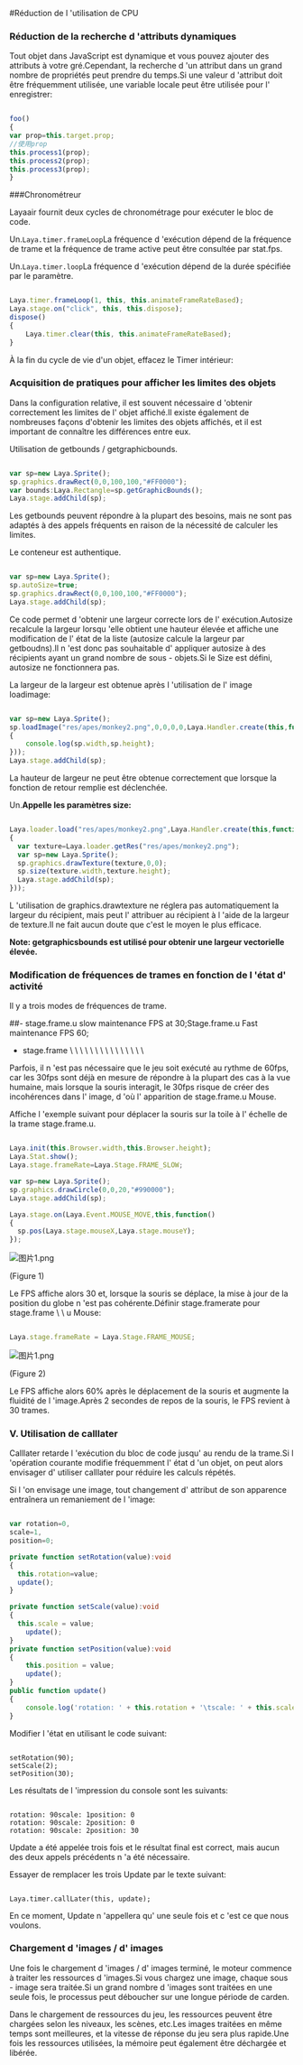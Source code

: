 #Réduction de l 'utilisation de CPU

### **Réduction de la recherche d 'attributs dynamiques**

Tout objet dans JavaScript est dynamique et vous pouvez ajouter des attributs à votre gré.Cependant, la recherche d 'un attribut dans un grand nombre de propriétés peut prendre du temps.Si une valeur d 'attribut doit être fréquemment utilisée, une variable locale peut être utilisée pour l' enregistrer:


```typescript

foo()
{
var prop=this.target.prop;
//使用prop
this.process1(prop);
this.process2(prop);
this.process3(prop);
}
```


###Chronométreur

Layaair fournit deux cycles de chronométrage pour exécuter le bloc de code.

Un.`Laya.timer.frameLoop`La fréquence d 'exécution dépend de la fréquence de trame et la fréquence de trame active peut être consultée par stat.fps.


Un.`Laya.timer.loop`La fréquence d 'exécution dépend de la durée spécifiée par le paramètre.


```typescript

Laya.timer.frameLoop(1, this, this.animateFrameRateBased);
Laya.stage.on("click", this, this.dispose);
dispose() 
{
    Laya.timer.clear(this, this.animateFrameRateBased);
}
```


À la fin du cycle de vie d'un objet, effacez le Timer intérieur:

### **Acquisition de pratiques pour afficher les limites des objets**

Dans la configuration relative, il est souvent nécessaire d 'obtenir correctement les limites de l' objet affiché.Il existe également de nombreuses façons d'obtenir les limites des objets affichés, et il est important de connaître les différences entre eux.

Utilisation de getbounds / getgraphicbounds.


```typescript

var sp=new Laya.Sprite();
sp.graphics.drawRect(0,0,100,100,"#FF0000");
var bounds:Laya.Rectangle=sp.getGraphicBounds();
Laya.stage.addChild(sp);
```


Les getbounds peuvent répondre à la plupart des besoins, mais ne sont pas adaptés à des appels fréquents en raison de la nécessité de calculer les limites.

Le conteneur est authentique.


```typescript

var sp=new Laya.Sprite();
sp.autoSize=true;
sp.graphics.drawRect(0,0,100,100,"#FF0000");
Laya.stage.addChild(sp);
```


Ce code permet d 'obtenir une largeur correcte lors de l' exécution.Autosize recalcule la largeur lorsqu 'elle obtient une hauteur élevée et affiche une modification de l' état de la liste (autosize calcule la largeur par getboudns).Il n 'est donc pas souhaitable d' appliquer autosize à des récipients ayant un grand nombre de sous - objets.Si le Size est défini, autosize ne fonctionnera pas.

La largeur de la largeur est obtenue après l 'utilisation de l' image loadimage:


```typescript

var sp=new Laya.Sprite();
sp.loadImage("res/apes/monkey2.png",0,0,0,0,Laya.Handler.create(this,function()
{
    console.log(sp.width,sp.height);  
}));
Laya.stage.addChild(sp);
```


La hauteur de largeur ne peut être obtenue correctement que lorsque la fonction de retour remplie est déclenchée.

Un.**Appelle les paramètres size:**


```typescript

Laya.loader.load("res/apes/monkey2.png",Laya.Handler.create(this,function()
{
  var texture=Laya.loader.getRes("res/apes/monkey2.png");
  var sp=new Laya.Sprite();
  sp.graphics.drawTexture(texture,0,0);
  sp.size(texture.width,texture.height);
  Laya.stage.addChild(sp);
}));
```


L 'utilisation de graphics.drawtexture ne réglera pas automatiquement la largeur du récipient, mais peut l' attribuer au récipient à l 'aide de la largeur de texture.Il ne fait aucun doute que c'est le moyen le plus efficace.

**Note: getgraphicsbounds est utilisé pour obtenir une largeur vectorielle élevée.**

### **Modification de fréquences de trames en fonction de l 'état d' activité**

Il y a trois modes de fréquences de trame.

##- stage.frame.u slow maintenance FPS at 30;Stage.frame.u Fast maintenance FPS 60;
- stage.frame \ \ \ \ \ \ \ \ \ \ \ \ \ \ \

Parfois, il n 'est pas nécessaire que le jeu soit exécuté au rythme de 60fps, car les 30fps sont déjà en mesure de répondre à la plupart des cas à la vue humaine, mais lorsque la souris interagit, le 30fps risque de créer des incohérences dans l' image, d 'où l' apparition de stage.frame.u Mouse.

Affiche l 'exemple suivant pour déplacer la souris sur la toile à l' échelle de la trame stage.frame.u.


```typescript

Laya.init(this.Browser.width,this.Browser.height);
Laya.Stat.show();
Laya.stage.frameRate=Laya.Stage.FRAME_SLOW;

var sp=new Laya.Sprite();
sp.graphics.drawCircle(0,0,20,"#990000");
Laya.stage.addChild(sp);

Laya.stage.on(Laya.Event.MOUSE_MOVE,this,function()
{
  sp.pos(Laya.stage.mouseX,Laya.stage.mouseY);
});
```


![图片1.png](https://official.layabox.com/laya_data/Chinese/LayaAir_AS3/2D/advanced/PerformanceOptimization/CPU/img/1.png)

(Figure 1)

Le FPS affiche alors 30 et, lorsque la souris se déplace, la mise à jour de la position du globe n 'est pas cohérente.Définir stage.framerate pour stage.frame \ \ u Mouse:


```typescript

Laya.stage.frameRate = Laya.Stage.FRAME_MOUSE;
```


![图片1.png](https://official.layabox.com/laya_data/Chinese/LayaAir_AS3/2D/advanced/PerformanceOptimization/CPU/img/2.png)

(Figure 2)

Le FPS affiche alors 60% après le déplacement de la souris et augmente la fluidité de l 'image.Après 2 secondes de repos de la souris, le FPS revient à 30 trames.

### **V. Utilisation de calllater**

Calllater retarde l 'exécution du bloc de code jusqu' au rendu de la trame.Si l 'opération courante modifie fréquemment l' état d 'un objet, on peut alors envisager d' utiliser calllater pour réduire les calculs répétés.

Si l 'on envisage une image, tout changement d' attribut de son apparence entraînera un remaniement de l 'image:


```typescript

var rotation=0,
scale=1,
position=0;

private function setRotation(value):void
{
  this.rotation=value;
  update();
}

private function setScale(value):void
{
  this.scale = value;
    update();
}
private function setPosition(value):void
{
    this.position = value;
    update();
}
public function update()
{
    console.log('rotation: ' + this.rotation + '\tscale: ' + this.scale + '\tposition: ' + this.position);
}
```


Modifier l 'état en utilisant le code suivant:


```

setRotation(90);
setScale(2);
setPosition(30);
```


Les résultats de l 'impression du console sont les suivants:


```

rotation: 90scale: 1position: 0
rotation: 90scale: 2position: 0
rotation: 90scale: 2position: 30
```


Update a été appelée trois fois et le résultat final est correct, mais aucun des deux appels précédents n 'a été nécessaire.

Essayer de remplacer les trois Update par le texte suivant:


```

Laya.timer.callLater(this, update);
```


En ce moment, Update n 'appellera qu' une seule fois et c 'est ce que nous voulons.

### **Chargement d 'images / d' images**

Une fois le chargement d 'images / d' images terminé, le moteur commence à traiter les ressources d 'images.Si vous chargez une image, chaque sous - image sera traitée.Si un grand nombre d 'images sont traitées en une seule fois, le processus peut déboucher sur une longue période de carden.

Dans le chargement de ressources du jeu, les ressources peuvent être chargées selon les niveaux, les scènes, etc.Les images traitées en même temps sont meilleures, et la vitesse de réponse du jeu sera plus rapide.Une fois les ressources utilisées, la mémoire peut également être déchargée et libérée.